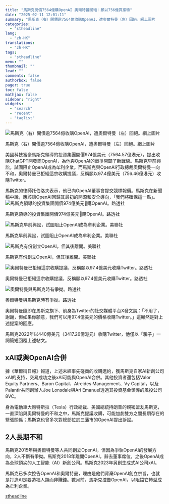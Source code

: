 ```yaml
---
title: "馬斯克開價7564億購OpenAI 奧爾特曼回絕：願以756億買推特"
date: "2025-02-11 12:01:11"
summary: "馬斯克（右）開價逾7564億收購OpenAI，遭奧爾特曼（左）回絕。網上圖片       美..."
categories:
  - "stheadline"
lang:
  - "zh-HK"
translations:
  - "zh-HK"
tags:
  - "stheadline"
menu: ""
thumbnail: ""
lead: ""
comments: false
authorbox: false
pager: true
toc: false
mathjax: false
sidebar: "right"
widgets:
  - "search"
  - "recent"
  - "taglist"
---
```


![馬斯克（右）開價逾7564億收購OpenAI，遭奧爾特曼（左）回絕。網上圖片](https://image.stheadline.com/f/680p0/0x0/100/none/f8b285d5488b05006a677557581fa055/stheadline/inewsmedia/20250211/_2025021111482530232.jpg)

馬斯克（右）開價逾7564億收購OpenAI，遭奧爾特曼（左）回絕。網上圖片




美國科技富豪馬斯克領導的投資集團開價974億美元（7564.57億港元），提出收購ChatGPT開發商OpenAI，為他與OpenAI的戰爭開闢了新戰線。馬斯克早前興訟，試圖阻止OpenAI成為牟利企業。而馬斯克與OpenAI行政總裁奧爾特曼一向不和，奧爾特曼已拒絕這宗收購提議，反稱願以97.4億美元（756.46億港元）收購Twitter。

馬斯克的律師托伯洛夫表示，他已向OpenAI董事會提交競標報價。馬斯克在新聞稿中說，應該讓OpenAI回歸其最初的開源和安全導向，「我們將確保這一點」。
 ![馬斯克領導的投資集團開價974億美元𠠳購OpenAI。路透社](https://image.hkhl.hk/f/1024p0/0x0/100/none/a0e050958b3e490f8536b16b2e482b14/2025-02/a2_10.JPG)


馬斯克領導的投資集團開價974億美元𠠳購OpenAI。路透社



 ![馬斯克早前興訟，試圖阻止OpenAI成為牟利企業。美聯社](https://image.hkhl.hk/f/1024p0/0x0/100/none/4faa327118efc314ada6e803e01b087e/2025-02/a3_14.jpg)


馬斯克早前興訟，試圖阻止OpenAI成為牟利企業。美聯社



 ![馬斯克有份創立OpenAI，但其後離開。美聯社](https://image.hkhl.hk/f/1024p0/0x0/100/none/5ea5fae438afd789072d97503ff85efe/2025-02/a4_8.jpg)


馬斯克有份創立OpenAI，但其後離開。美聯社



 ![奧爾特曼已拒絕這宗收購提議，反稱願以97.4億美元收購Twitter。路透社](https://image.hkhl.hk/f/1024p0/0x0/100/none/83a5777c9803e19fcc67922a10b02a89/2025-02/a5_6.JPG)


奧爾特曼已拒絕這宗收購提議，反稱願以97.4億美元收購Twitter。路透社



 ![奧爾特曼與馬斯克時有爭拗。路透社](https://image.hkhl.hk/f/1024p0/0x0/100/none/b8edeae826617866e1a6dd7796e9713c/2025-02/a6_5.JPG)


奧爾特曼與馬斯克時有爭拗。路透社




奧爾特曼隨即在馬斯克旗下、前身為Twitter的社交媒體平台X發文說：「不用了，謝謝，但如果你願意，我們可以用97.4億美元的價格收購Twitter。」這顯然是對上述提案的回應。

馬斯克2022年以440億美元（3417.26億港元）收購Twitter，他僅以「騙子」一詞簡短回覆上述帖文。

xAI或與OpenAI合併
-------------

據《華爾街日報》報道，上述未經事先磋商的收購邀約，獲馬斯克自家AI新創公司xAI的支持，交易成功之後xAI可能與OpenAI合併。其他投資者還包括Valor Equity Partners、Baron Capital、Atreides Management、Vy Capital，以及Palantir共同創辦人Joe Lonsdale與Ari Emanuel透過其投資基金領導的風投公司8VC。

身為電動車大廠特斯拉（Tesla）行政總裁、美國總統持朗普的親密盟友馬斯克，一直深陷與奧爾特曼的不和之中，馬斯克提議收購，可能加劇雙方之間長期存在的緊張關係；馬斯克也曾多次對總部位於三藩市的OpenAI提出訴訟。

2人長期不和
------

馬斯克2015年與奧爾特曼等人共同創立OpenAI，但因為爭執OpenAI的發展方向，2人不斷有爭拗。馬斯克2018年離開OpenAI，辭去董事席位，之後OpenAI成為全球頂尖的人工智能（AI）新創公司。馬斯克2023年另創生成式AI公司xAI。

馬斯克已多次控告OpenAI和奧爾特曼，理由是他們背棄OpenAI創立宗旨，也就是打造AI是要造福人類而非賺錢。數月前，馬斯克控告OpenAI，以阻擋它轉型成為牟利企業。

[stheadline](https://std.stheadline.com/realtime/article/2052069/即時-國際-馬斯克開價7564億購OpenAI-奧爾特曼回絕-願以756億買推特)
